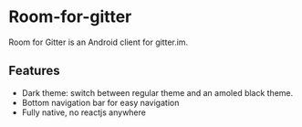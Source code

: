 # Room-for-gitter

Room for Gitter is an Android client for gitter.im.

## Features

* Dark theme: switch between regular theme and an amoled black theme.
* Bottom navigation bar for easy navigation
* Fully native, no reactjs anywhere